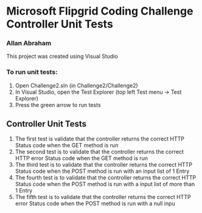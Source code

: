 # Microsoft Flipgrid Coding Challenge Controller Unit Tests
### Allan Abraham

This project was created using Visual Studio

### To run unit tests:
1. Open Challenge2.sln (in Challenge2/Challenge2)
2. In Visual Studio, open the Test Explorer (top left Test menu -> Test Explorer)
3. Press the green arrow to run tests


## Controller Unit Tests

1) The first test is validate that the controller returns the correct HTTP Status code when the GET method is run
2) The second test is to validate that the controller returns the correct HTTP error Status code when the GET method is run
3) The third test is to validate that the controller returns the correct HTTP Status code when the POST method is run with an input list of 1 Entry
4) The fourth test is to validate that the controller returns the correct HTTP Status code when the POST method is run with a input list of more than 1 Entry
5) The fifth test is to validate that the controller returns the correct HTTP error Status code when the POST method is run with a null inpu
